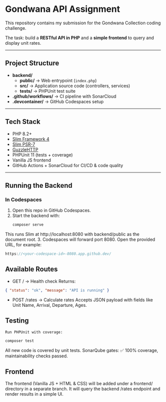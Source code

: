 # Gondwana API Assignment

This repository contains my submission for the Gondwana Collection coding challenge.

The task: build a **RESTful API in PHP** and a **simple frontend** to query and display unit rates.

---

## Project Structure
- **backend/**
  - **public/** → Web entrypoint (`index.php`)
  - **src/** → Application source code (controllers, services)
  - **tests/** → PHPUnit test suite
- **.github/workflows/** → CI pipeline with SonarCloud
- **.devcontainer/** → GitHub Codespaces setup

---

## Tech Stack
- PHP 8.2+
- [Slim Framework 4](https://www.slimframework.com/)
- [Slim PSR-7](https://github.com/slimphp/Slim-Psr7)
- [GuzzleHTTP](https://github.com/guzzle/guzzle)
- PHPUnit 11 (tests + coverage)
- Vanilla JS frontend
- GitHub Actions + SonarCloud for CI/CD & code quality

---

## Running the Backend

### In Codespaces
1. Open this repo in GitHub Codespaces.
2. Start the backend with:
   ```bash
   composer serve
   ```
This runs Slim at http://localhost:8080 with backend/public as the document root.
3. Codespaces will forward port 8080.
Open the provided URL, for example:

```cpp
https://<your-codespace-id>-8080.app.github.dev/
```
## Available Routes

- GET / → Health check
Returns:

```json
{ "status": "ok", "message": "API is running" }
```

- POST /rates → Calculate rates
Accepts JSON payload with fields like Unit Name, Arrival, Departure, Ages.

## Testing

```bash
Run PHPUnit with coverage:

composer test
```

All new code is covered by unit tests.
SonarQube gates: ✅ 100% coverage, maintainability checks passed.

## Frontend

The frontend (Vanilla JS + HTML & CSS) will be added under a frontend/ directory in a separate branch.
It will query the backend /rates endpoint and render results in a simple UI.
